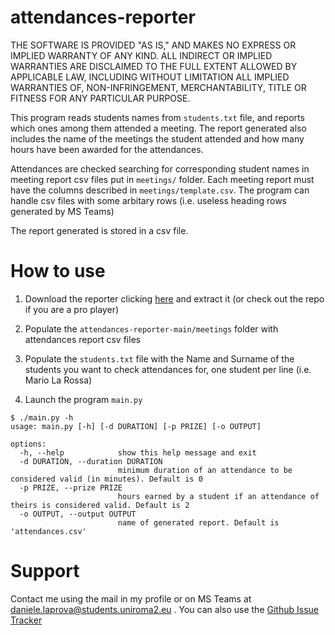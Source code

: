# attendances-reporter

THE SOFTWARE IS PROVIDED "AS IS," AND MAKES NO EXPRESS OR IMPLIED WARRANTY OF ANY KIND. ALL INDIRECT OR IMPLIED WARRANTIES ARE DISCLAIMED TO THE FULL EXTENT ALLOWED BY APPLICABLE LAW, INCLUDING WITHOUT LIMITATION ALL IMPLIED WARRANTIES OF, NON-INFRINGEMENT, MERCHANTABILITY, TITLE OR FITNESS FOR ANY PARTICULAR PURPOSE.

This program reads students names from `students.txt` file, and reports which ones among them attended a meeting. The report generated also includes the name of the meetings the student attended and how many hours have been awarded for the attendances.

Attendances are checked searching for corresponding student names in meeting report csv files put in `meetings/` folder. Each meeting report must have the columns described in `meetings/template.csv`. The program can handle csv files with some arbitary rows (i.e. useless heading rows generated by MS Teams)

The report generated is stored in a csv file.

# How to use

1) Download the reporter clicking [here](https://github.com/Torkin1/attendances-reporter/archive/refs/heads/main.zip) and extract it (or check out the repo if you are a pro player)

2) Populate the `attendances-reporter-main/meetings` folder with attendances report csv files 

3) Populate the `students.txt` file with the Name and Surname of the students you want to check attendances for, one student per line (i.e. Mario La Rossa)

4) Launch the program `main.py`

```
$ ./main.py -h
usage: main.py [-h] [-d DURATION] [-p PRIZE] [-o OUTPUT]

options:
  -h, --help            show this help message and exit
  -d DURATION, --duration DURATION
                        minimum duration of an attendance to be considered valid (in minutes). Default is 0
  -p PRIZE, --prize PRIZE
                        hours earned by a student if an attendance of theirs is considered valid. Default is 2
  -o OUTPUT, --output OUTPUT
                        name of generated report. Default is 'attendances.csv'
```

# Support

Contact me using the mail in my profile or on MS Teams at daniele.laprova@students.uniroma2.eu . You can also use the [Github Issue Tracker](https://github.com/Torkin1/attendances-reporter/issues) 

